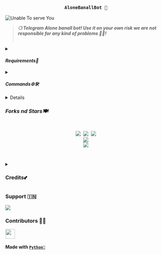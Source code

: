 <h3 align="center"><strong><code>AloneBanallBot 🚀</code></strong></h3>

<img src="https://telegra.ph//file/d122a125988c66faa1393.jpg" alt="Unable To serve You">
<blockquote>
<strong><i>❍&nbsp;Telegram Alone banall bot! Use it on your own risk we are not responsible for any kind of problems 💫💝!</i></strong><br><br>
</blockquote>
<p>
<details>
<summary><h4><strong><i>Requirements🎀</i></strong></h4></summary>
❍ <code>API_ID</code><br>
&nbsp;&nbsp;&nbsp;&nbsp;&nbsp;&nbsp;&nbsp;&nbsp;➥ <strong>Get it from</strong> <a href="https://my.telegram.org/auth"><code>HERE!</code></a><br>
❍ <code>API_HASH</code><br>
&nbsp;&nbsp;&nbsp;&nbsp;&nbsp;&nbsp;&nbsp;&nbsp;➥ <strong>Get it from</strong> <a href="https://my.telegram.org/auth"><code>HERE!</code></a><br>
❍ <code>BOT_TOKEN</code><br>
&nbsp;&nbsp;&nbsp;&nbsp;&nbsp;&nbsp;&nbsp;&nbsp;➥ <strong>Get it from</strong> <a href="https://t.me/Botfather"><code>@BOTFATHER</code></a><br>
❍ <code>OWNER_ID</code><br>
&nbsp;&nbsp;&nbsp;&nbsp;&nbsp;&nbsp;&nbsp;&nbsp;➥ <strong>Get it from</strong> <a href="https://t.me/MassActionXBot"><code>@MassActionXBot</code></a>
</details><details>
<summary><h4><strong><i>Commands⚙️🛠️</i></strong></h4></summary>
&nbsp;◍&nbsp;<code>/ping</code>&nbsp;:&nbsp;<strong>To Check Bot Ping Status.</strong><br>
&nbsp;◍&nbsp;<code>/banall</code>&nbsp;:&nbsp;<strong>Do Check yourself</strong><br>
&nbsp;◍&nbsp;<code>/leave</code>&nbsp;:&nbsp;<strong>Do Check yourself.</strong><br>
&nbsp;◍&nbsp;<code>/restart</code>&nbsp;:&nbsp;<strong>Do Check yourself.</strong>
</details><details>

    
<h3 align="center">
    ─「 ᴅᴇᴩʟᴏʏ ᴏɴ ʜᴇʀᴏᴋᴜ 」─
<h3> 𝗛𝗘𝗥𝗢𝗞𝗨 𝗗𝗘𝗣𝗟𝗢𝗬𝗠𝗘𝗡𝗧 𝗕𝗨𝗧𝗧𝗢𝗡 

[![Deploy To Heroku](https://graph.org/file/826b0a2fc82db8328a113.png)](https://dashboard.heroku.com/new-app?template=https://github.com/TeamAloneOp/AloneXBanallBot)

</blockquote> 
</details>
</p>
<p>
<h3><strong><i>Forks nd Stars🍽️</i></strong></h3>
<pre>
<p align="center">
<img src="https://img.shields.io/github/license/TeamAloneOp/AloneXBanallBot.svg"> <img src="https://img.shields.io/github/forks/TeamAloneOp/AloneXBanallBot.svg"> <img src="https://img.shields.io/github/stars/TeamAloneOp/AloneXBanallBot.svg">
<a href="https://github.com/TeamAloneOp/AloneXBanallBot"><img src="https://github-readme-stats.vercel.app/api/pin/?username=TeamAloneOp&repo=AloneBanallBot&theme=blue-green"></a>
<a href="https://github.com/TeamAloneOp/AloneXBanallBot/fork"><img src="https://img.shields.io/badge/Fork%20Banall%20Bot-black?style=for-the-badge&logo=github"></a>
</P>
</pre>
</p>
<p>
<details>
<summary><h3><strong>Credits💕</strong></h3></summary>
<strong>All credit Goes To</strong>&nbsp;<code><a href="https://t.me/ALONE_WAS_BOT">{🇮🇳} 𝙰𝙻𝙾𝙽𝙴</a></code><br>
<code>Telegram:- <a href="https://t.me/ALONE_WAS_BOT">ALONE</a> | <a href="https://t.me/ALONE_WAS_BOT">ALONE</a></code><br>
<code>Github:- <a href="https://github.com/DilwarBot">DilwarBot</a></code><br>
</details>
</p>

<p><h3><strong>Support 🇮🇳</strong></h3>
<a href="https://t.me/AloneXBots"><img src="https://img.shields.io/badge/Support%20%20Group-black?style=for-the-badge&logo=telegram"></a>
</p>

<p><h3><strong>Contributors 👩‍💻</strong></h3>
<a href = "https://github.com/TeamAloneOp/AloneXBanallBot/graphs/contributors">
<img src = "https://contrib.rocks/image?repo=TeamAloneOp/AloneXBanallBot" height="30px"/>
</a><br><br>
<strong>Made with <a href="https://python.org"><code>Python🐍</code></a></strong>
</p>
